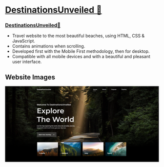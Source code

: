 # [DestinationsUnveiled 🌊](#DestinationsUnveiled)

### [ DestinationsUnveiled🌊](#DestinationsUnveiled)

* Travel website to the most beautiful beaches, using HTML, CSS & JavaScript.
* Contains animations when scrolling.
* Developed first with the Mobile First methodology, then for desktop.
* Compatible with all mobile devices and with a beautiful and pleasant user interface.

## Website Images

![1699942547389](image/README/1699942547389.png)
